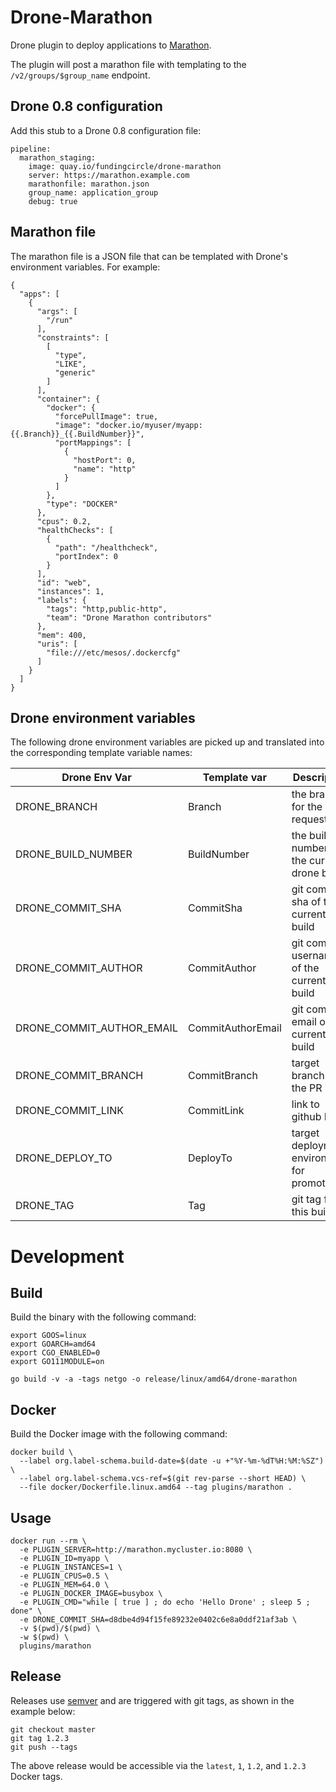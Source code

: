 # Drone-Marathon

Drone plugin to deploy applications to [Marathon](https://mesosphere.github.io/marathon/).

The plugin will post a marathon file with templating to the `/v2/groups/$group_name` endpoint.

## Drone 0.8 configuration

Add this stub to a Drone 0.8 configuration file:

```
pipeline:
  marathon_staging:
    image: quay.io/fundingcircle/drone-marathon
    server: https://marathon.example.com
    marathonfile: marathon.json
    group_name: application_group
    debug: true
```

## Marathon file

The marathon file is a JSON file that can be templated with Drone's environment variables. For example:

```
{
  "apps": [
    {
      "args": [
        "/run"
      ],
      "constraints": [
        [
          "type",
          "LIKE",
          "generic"
        ]
      ],
      "container": {
        "docker": {
          "forcePullImage": true,
          "image": "docker.io/myuser/myapp:{{.Branch}}_{{.BuildNumber}}",
          "portMappings": [
            {
              "hostPort": 0,
              "name": "http"
            }
          ]
        },
        "type": "DOCKER"
      },
      "cpus": 0.2,
      "healthChecks": [
        {
          "path": "/healthcheck",
          "portIndex": 0
        }
      ],
      "id": "web",
      "instances": 1,
      "labels": {
        "tags": "http,public-http",
        "team": "Drone Marathon contributors"
      },
      "mem": 400,
      "uris": [
        "file:///etc/mesos/.dockercfg"
      ]
    }
  ]
}
```

## Drone environment variables

The following drone environment variables are picked up and translated into the corresponding template variable names:

| Drone Env Var             | Template var      | Description                                  |
| ------------------------- | ----------------- | -------------------------------------------- |
| DRONE_BRANCH              | Branch            | the branch for the pull request              |
| DRONE_BUILD_NUMBER        | BuildNumber       | the build number for the current drone build |
| DRONE_COMMIT_SHA          | CommitSha         | git commit sha of the current build          |
| DRONE_COMMIT_AUTHOR       | CommitAuthor      | git commit username of the current build     |
| DRONE_COMMIT_AUTHOR_EMAIL | CommitAuthorEmail | git commit email of the current build        |
| DRONE_COMMIT_BRANCH       | CommitBranch      | target branch for the PR                     |
| DRONE_COMMIT_LINK         | CommitLink        | link to github PR                            |
| DRONE_DEPLOY_TO           | DeployTo          | target deployment environment for promotions |
| DRONE_TAG                 | Tag               | git tag for this build                       |

# Development

## Build

Build the binary with the following command:

```console
export GOOS=linux
export GOARCH=amd64
export CGO_ENABLED=0
export GO111MODULE=on

go build -v -a -tags netgo -o release/linux/amd64/drone-marathon
```

## Docker

Build the Docker image with the following command:

```console
docker build \
  --label org.label-schema.build-date=$(date -u +"%Y-%m-%dT%H:%M:%SZ") \
  --label org.label-schema.vcs-ref=$(git rev-parse --short HEAD) \
  --file docker/Dockerfile.linux.amd64 --tag plugins/marathon .
```

## Usage

```console
docker run --rm \
  -e PLUGIN_SERVER=http://marathon.mycluster.io:8080 \
  -e PLUGIN_ID=myapp \
  -e PLUGIN_INSTANCES=1 \
  -e PLUGIN_CPUS=0.5 \
  -e PLUGIN_MEM=64.0 \
  -e PLUGIN_DOCKER_IMAGE=busybox \
  -e PLUGIN_CMD="while [ true ] ; do echo 'Hello Drone' ; sleep 5 ; done" \
  -e DRONE_COMMIT_SHA=d8dbe4d94f15fe89232e0402c6e8a0ddf21af3ab \
  -v $(pwd)/$(pwd) \
  -w $(pwd) \
  plugins/marathon
```

## Release

Releases use [semver](https://semver.org/) and are triggered with git tags, as shown in the example below:

```console
git checkout master
git tag 1.2.3
git push --tags
```

The above release would be accessible via the `latest`, `1`, `1.2`, and `1.2.3` Docker tags.
